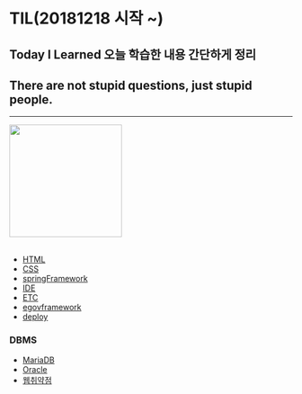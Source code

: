 # TIL(20181218 시작 ~)
## Today I Learned 오늘 학습한 내용 간단하게 정리
## There are not stupid questions, just stupid people.
---------------------------------------------------------
<div>
<img src="https://user-images.githubusercontent.com/44331989/50150424-4b9de380-0301-11e9-9e79-41e6595fe8ba.png" width="200">  
</div> <br>

* [HTML](https://github.com/devLsy/TIL/blob/master/HTML/HTML.md)
* [CSS](https://github.com/devLsy/TIL/blob/master/css/css.md)
* [springFramework](https://github.com/devLsy/TIL/blob/master/spring/springFramework.md)
* [IDE](https://github.com/devLsy/TIL/blob/master/IDE/Eclipse.md)
* [ETC](https://github.com/devLsy/TIL/blob/master/devEtc/devEtc.md)
* [egovframework](https://github.com/devLsy/TIL/blob/master/egovFramework/egovframework.md)
* [deploy](https://github.com/devLsy/TIL/blob/master/deploy/jenkins.md)
### DBMS
* [MariaDB](https://github.com/devLsy/TIL/blob/master/DBMS/MariaDB/MariaDB.md)
* [Oracle](https://github.com/devLsy/TIL/blob/master/DBMS/Oracle/Oracle.md)
* [웹취약점](https://github.com/devLsy/TIL/blob/master/web_vulnerability/web_vulnerability.md)




